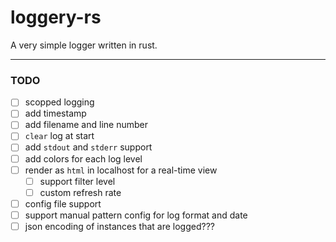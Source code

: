 # loggery-rs
A very simple logger written in rust.

<hr>

### TODO

- [ ] scopped logging
- [ ] add timestamp
- [ ] add filename and line number
- [ ] `clear` log at start
- [ ] add `stdout` and `stderr` support
- [ ] add colors for each log level
- [ ] render as `html` in localhost for a real-time view
    - [ ] support filter level
    - [ ] custom refresh rate
- [ ] config file support
- [ ] support manual pattern config for log format and date
- [ ] json encoding of instances that are logged???